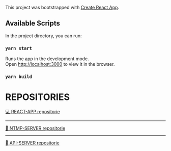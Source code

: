 This project was bootstrapped with [Create React App](https://github.com/facebook/create-react-app).

## Available Scripts

In the project directory, you can run:

### `yarn start`

Runs the app in the development mode.<br />
Open [http://localhost:3000](http://localhost:3000) to view it in the browser.

### `yarn build`

# REPOSITORIES

<a href="https://github.com/giraudgabriel/streamy-react">💻 REACT-APP repositorie</a>
<hr>
<a href="https://github.com/giraudgabriel/streamy-rtmp-server">📼 NTMP-SERVER repositorie</a>
<hr>
<a href="https://github.com/giraudgabriel/streamy-api">🎲 API-SERVER repositorie</a>

